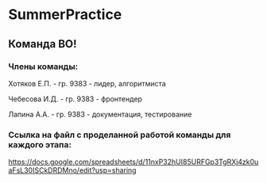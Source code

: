 # SummerPractice
## Команда ВО!

### Члены команды:
Хотяков Е.П. - гр. 9383 - лидер, алгоритмиста

Чебесова И.Д. - гр. 9383 - фронтендер

Лапина А.А. - гр. 9383 - документация, тестирование

### Ссылка на файл с проделанной работой команды для каждого этапа:
https://docs.google.com/spreadsheets/d/11nxP32hUI85URFGp3TgRXj4zk0uaFsL30ISCkDRDMno/edit?usp=sharing 
